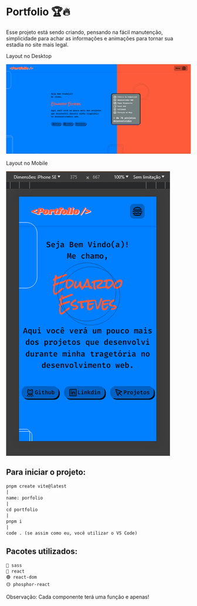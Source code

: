 # Portfolio 🏆🔥

Esse projeto está sendo criando, pensando na fácil manutenção, simplicidade para achar as informações e animações para tornar sua estadia no site mais legal.

Layout no Desktop

![Layout do Site no Desktop](./src/assets/layoutDesktop.png)

Layout no Mobile

![Layout do Site no Desktop](./src/assets/layoutMobile.png)

## Para iniciar o projeto:

    pnpm create vite@latest
    |
    name: porfolio
    |
    cd portfolio
    |
    pnpm i
    |
    code . (se assim como eu, você utilizar o VS Code)

## Pacotes utilizados:

    🔴 sass
    🔵 react
    🟢 react-dom
    🟡 phosphor-react

Observação: Cada componente terá uma função e apenas!